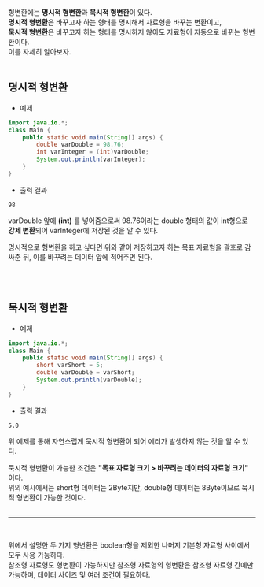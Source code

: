 형변환에는 **명시적 형변환**과 **묵시적 형변환**이 있다.<br>
**명시적 형변환**은 바꾸고자 하는 형태를 명시해서 자료형을 바꾸는 변환이고,<br>
**묵시적 형변환**은 바꾸고자 하는 형태를 명시하지 않아도 자료형이 자동으로 바뀌는 형변환이다.<br>
이를 자세히 알아보자.
<br><br>

## 명시적 형변환
* 예제
```java
import java.io.*;
class Main {
    public static void main(String[] args) {
        double varDouble = 98.76;
        int varInteger = (int)varDouble;
        System.out.println(varInteger);	
    }
}
```

* 출력 결과
```
98
```
varDouble 앞에 **(int)** 를 넣어줌으로써 98.76이라는 double 형태의 값이 int형으로 **강제 변환**되어 varInteger에 저장된 것을 알 수 있다.

명시적으로 형변환을 하고 싶다면 위와 같이 저장하고자 하는 목표 자료형을 괄호로 감싸준 뒤, 이를 바꾸려는 데이터 앞에 적어주면 된다.

<br><br>

## 묵시적 형변환
* 예제
```java
import java.io.*;
class Main {
    public static void main(String[] args) {
        short varShort = 5;
        double varDouble = varShort;
        System.out.println(varDouble); 
    }
}
```

* 출력 결과
```
5.0
```

위 예제를 통해 자연스럽게 묵시적 형변환이 되어 에러가 발생하지 않는 것을 알 수 있다.

묵시적 형변환이 가능한 조건은 **"목표 자료형 크기 > 바꾸려는 데이터의 자료형 크기"** 이다.<br>
위의 예시에서는 short형 데이터는 2Byte지만, double형 데이터는 8Byte이므로 묵시적 형변환이 가능한 것이다.
<br><br>

---
<br>

위에서 설명한 두 가지 형변환은 boolean형을 제외한 나머지 기본형 자료형 사이에서 모두 사용 가능하다.<br>
참조형 자료형도 형변환이 가능하지만 참조형 자료형의 형변환은 참조형 자료형 간에만 가능하며, 데이터 사이즈 및 여러 조건이 필요하다. 
<br><br>

























